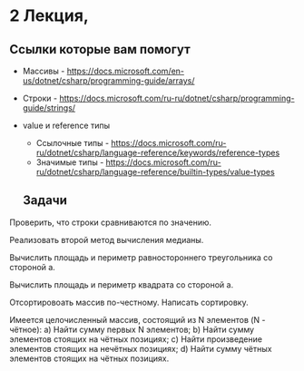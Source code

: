# 2 Лекция, 


## Ссылки которые вам помогут

* Массивы - https://docs.microsoft.com/en-us/dotnet/csharp/programming-guide/arrays/
* Строки - https://docs.microsoft.com/ru-ru/dotnet/csharp/programming-guide/strings/
* value и reference типы
  * Ссылочные типы - https://docs.microsoft.com/ru-ru/dotnet/csharp/language-reference/keywords/reference-types
  * Значимые типы - https://docs.microsoft.com/ru-ru/dotnet/csharp/language-reference/builtin-types/value-types

  ## Задачи

Проверить, что строки сравниваются по значению.

Реализовать второй метод вычисления медианы.

Вычислить площадь и периметр равностороннего треугольника со стороной а.

Вычислить площадь и периметр квадрата со стороной а.

Отсортировоать массив по-честному. Написать сортировку.

Имеется целочисленный массив, состоящий из N элементов	(N - чётное):
a)        Найти сумму первых N элементов;
b)        Найти сумму элементов стоящих на чётных позициях;
c)        Найти произведение элементов стоящих на нечётных позициях;
d)       Найти сумму чётных элементов стоящих на чётных позициях.


